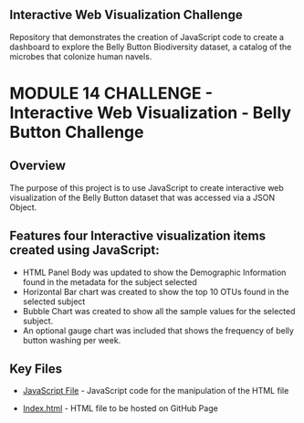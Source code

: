 ## Interactive Web Visualization Challenge
Repository that demonstrates the creation of JavaScript code to create a dashboard to explore the Belly Button Biodiversity dataset, a catalog of the microbes that colonize human navels.

# MODULE 14 CHALLENGE - Interactive Web Visualization - Belly Button Challenge

## Overview
The purpose of this project is to use JavaScript to create interactive web visualization of the Belly Button dataset that was accessed via a JSON Object.

## Features four Interactive visualization items created using JavaScript:
* HTML Panel Body was updated to show the Demographic Information found in the metadata for the subject selected
* Horizontal Bar chart was created to show the top 10 OTUs found in the selected subject
* Bubble Chart was created to show all the sample values for the selected subject.
* An optional gauge chart was included that shows the frequency of belly button washing per week.

## Key Files
* [JavaScript File](/static/js/app.js) - JavaScript code for the manipulation of the HTML file
  
* [Index.html](belly-button-challenge//index.html) - HTML file to be hosted on GitHub Page


